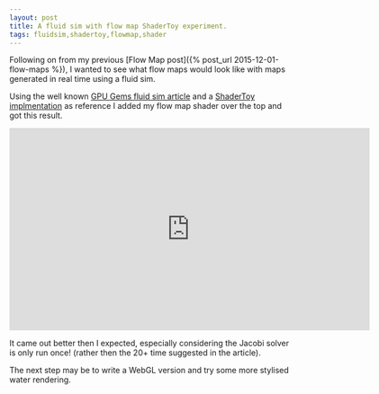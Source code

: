 ```yaml
---
layout: post
title: A fluid sim with flow map ShaderToy experiment.
tags: fluidsim,shadertoy,flowmap,shader
---
```


Following on from my previous [Flow Map post]({% post_url 2015-12-01-flow-maps %}), I wanted to see what flow maps would look like with maps generated in real time using a fluid sim.

Using the well known [GPU Gems fluid sim article](http.developer.nvidia.com/GPUGems/gpugems_ch38.html) and a [ShaderToy implmentation](https://www.shadertoy.com/view/ldd3WS) as reference I added my flow map shader over the top and got this result.

<iframe width="640" height="360" frameborder="0" src="https://www.shadertoy.com/embed/4d3SRX?gui=true&t=10&paused=true&muted=false" allowfullscreen></iframe>

It came out better then I expected, especially considering the Jacobi solver is only run once! (rather then the 20+ time suggested in the article).

The next step may be to write a WebGL version and try some more stylised water rendering.
